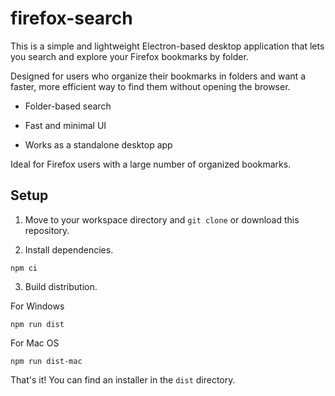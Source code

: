# firefox-search

This is a simple and lightweight Electron-based desktop application that lets you search and explore your Firefox bookmarks by folder.

Designed for users who organize their bookmarks in folders and want a faster, more efficient way to find them without opening the browser.

  - Folder-based search

  - Fast and minimal UI

  - Works as a standalone desktop app

Ideal for Firefox users with a large number of organized bookmarks.

## Setup

1. Move to your workspace directory and `git clone` or download this repository.

2. Install dependencies.

```
npm ci
```

3. Build distribution.

For Windows

```
npm run dist
```

For Mac OS

```
npm run dist-mac
```

That's it! You can find an installer in the `dist` directory.
